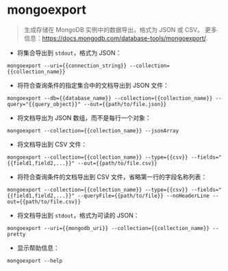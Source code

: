 # mongoexport

> 生成存储在 MongoDB 实例中的数据导出，格式为 JSON 或 CSV。
> 更多信息：<https://docs.mongodb.com/database-tools/mongoexport/>.

- 将集合导出到 `stdout`，格式为 JSON：

`mongoexport --uri={{connection_string}} --collection={{collection_name}}`

- 将符合查询条件的指定集合中的文档导出到 JSON 文件：

`mongoexport --db={{database_name}} --collection={{collection_name}} --query="{{query_object}}" --out={{path/to/file.json}}`

- 将文档导出为 JSON 数组，而不是每行一个对象：

`mongoexport --collection={{collection_name}} --jsonArray`

- 将文档导出到 CSV 文件：

`mongoexport --collection={{collection_name}} --type={{csv}} --fields="{{field1,field2,...}}" --out={{path/to/file.csv}}`

- 将符合查询条件的文档导出到 CSV 文件，省略第一行的字段名称列表：

`mongoexport --collection={{collection_name}} --type={{csv}} --fields="{{field1,field2,...}}" --queryFile={{path/to/file}} --noHeaderLine --out={{path/to/file.csv}}`

- 将文档导出到 `stdout`，格式为可读的 JSON：

`mongoexport --uri={{mongodb_uri}} --collection={{collection_name}} --pretty`

- 显示帮助信息：

`mongoexport --help`